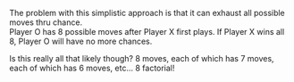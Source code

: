 The problem with this simplistic approach is that it can exhaust all possible moves thru chance.  
Player O has 8 possible moves after Player X first plays.  If Player X wins all 8, Player O will have no more chances.

Is this really all that likely though? 8 moves, each of which has 7 moves, each of which has 6 moves, etc... 8 factorial! 